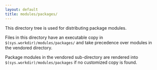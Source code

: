 ```yaml
---
layout: default
title: modules/packages/
---
```

This directory tree is used for distributing package modules.

Files in this directory have an executable copy in `$(sys.workdir)/modules/packages/` and take precedence over modules in the vendored directory.

Package modules in the vendored sub-directory are rendered into `$(sys.workdir)/modules/packages` if no customized copy is found.
